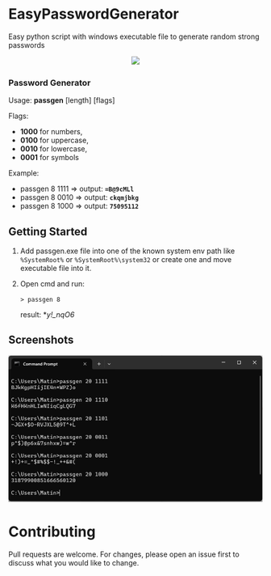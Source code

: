 # EasyPasswordGenerator
Easy python script with windows executable file to generate random strong passwords
<div style="text-align:center"><img style="text-align:center" src="https://img.freepik.com/premium-vector/3d-password-field-with-padlock-isolated_169241-6460.jpg" /></div>

### Password Generator
Usage: **passgen** [length] [flags]

Flags: 
- **1000** for numbers,
- **0100** for uppercase,             
- **0010** for lowercase,           
- **0001** for symbols

Example:
- passgen 8 1111  => output: **`=B@9cMLl`**           
- passgen 8 0010  => output: **`ckqmjbkg`**        
- passgen 8 1000  => output: **`75095112`**   


## Getting Started
1. Add passgen.exe file into one of the known system env path like `%SystemRoot%` or `%SystemRoot%\system32` or create one and move executable file into it.
2. Open cmd and run:
    ```
    > passgen 8
    ```
    
    result: **y!_*nqO6**

## Screenshots
<div style="text-align:center"><img style="text-align:center" src="https://raw.githubusercontent.com/MatinGhanbari/EasyPasswordGenerator/refs/heads/main/assets/images/image.png" /></div>

# Contributing
Pull requests are welcome. For changes, please open an issue first to discuss what you would like to change.
